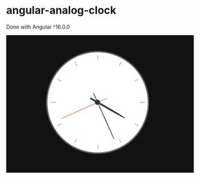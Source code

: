 # angular-analog-clock
Done with Angular ^16.0.0

![Alt text](/analog-clock.png?raw=true "Optional Title")
